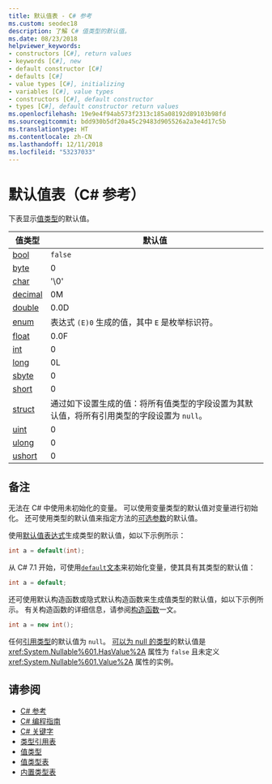 ```yaml
---
title: 默认值表 - C# 参考
ms.custom: seodec18
description: 了解 C# 值类型的默认值。
ms.date: 08/23/2018
helpviewer_keywords:
- constructors [C#], return values
- keywords [C#], new
- default constructor [C#]
- defaults [C#]
- value types [C#], initializing
- variables [C#], value types
- constructors [C#], default constructor
- types [C#], default constructor return values
ms.openlocfilehash: 19e9e4f94ab573f2313c185a08192d89103b98fd
ms.sourcegitcommit: bdd930b5df20a45c29483d905526a2a3e4d17c5b
ms.translationtype: HT
ms.contentlocale: zh-CN
ms.lasthandoff: 12/11/2018
ms.locfileid: "53237033"
---
```

# <a name="default-values-table-c-reference"></a>默认值表（C# 参考）

下表显示[值类型](value-types.md)的默认值。

|值类型|默认值|
|----------------|-------------------|
|[bool](bool.md)|`false`|
|[byte](byte.md)|0|
|[char](char.md)|'\0'|
|[decimal](decimal.md)|0M|
|[double](double.md)|0.0D|
|[enum](enum.md)|表达式 `(E)0` 生成的值，其中 `E` 是枚举标识符。|
|[float](float.md)|0.0F|
|[int](int.md)|0|
|[long](long.md)|0L|
|[sbyte](sbyte.md)|0|
|[short](short.md)|0|
|[struct](struct.md)|通过如下设置生成的值：将所有值类型的字段设置为其默认值，将所有引用类型的字段设置为 `null`。|
|[uint](uint.md)|0|
|[ulong](ulong.md)|0|
|[ushort](ushort.md)|0|

## <a name="remarks"></a>备注

无法在 C# 中使用未初始化的变量。 可以使用变量类型的默认值对变量进行初始化。 还可使用类型的默认值来指定方法的[可选参数](../../programming-guide/classes-and-structs/named-and-optional-arguments.md#optional-arguments)的默认值。

使用[默认值表达式](../../programming-guide/statements-expressions-operators/default-value-expressions.md)生成类型的默认值，如以下示例所示：

```csharp
int a = default(int);
```

从 C# 7.1 开始，可使用[`default`文本](../../programming-guide/statements-expressions-operators/default-value-expressions.md#default-literal-and-type-inference)来初始化变量，使其具有其类型的默认值：

```csharp
int a = default;
```

还可使用默认构造函数或隐式默认构造函数来生成值类型的默认值，如以下示例所示。 有关构造函数的详细信息，请参阅[构造函数](../../programming-guide/classes-and-structs/constructors.md)一文。

```csharp
int a = new int();
```

任何[引用类型](reference-types.md)的默认值为 `null`。 [可以为 null 的类型](../../programming-guide/nullable-types/index.md)的默认值是 <xref:System.Nullable%601.HasValue%2A> 属性为 `false` 且未定义 <xref:System.Nullable%601.Value%2A> 属性的实例。

## <a name="see-also"></a>请参阅

- [C# 参考](../index.md)
- [C# 编程指南](../../programming-guide/index.md)
- [C# 关键字](index.md)
- [类型引用表](reference-tables-for-types.md)
- [值类型](value-types.md)
- [值类型表](value-types-table.md)
- [内置类型表](built-in-types-table.md)
